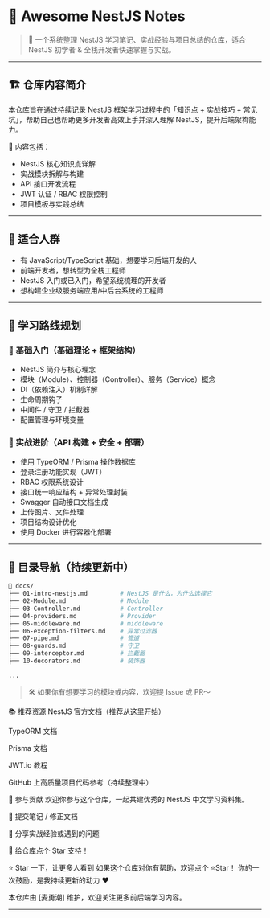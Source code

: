 # 📘 Awesome NestJS Notes

> 🧠 一个系统整理 NestJS 学习笔记、实战经验与项目总结的仓库，适合 NestJS 初学者 & 全栈开发者快速掌握与实战。

---

## 🏗️ 仓库内容简介

本仓库旨在通过持续记录 NestJS 框架学习过程中的「知识点 + 实战技巧 + 常见坑」，帮助自己也帮助更多开发者高效上手并深入理解 NestJS，提升后端架构能力。

🧩 内容包括：
- NestJS 核心知识点详解
- 实战模块拆解与构建
- API 接口开发流程
- JWT 认证 / RBAC 权限控制
- 项目模板与实践总结

---

## 🎯 适合人群

- 有 JavaScript/TypeScript 基础，想要学习后端开发的人
- 前端开发者，想转型为全栈工程师
- NestJS 入门或已入门，希望系统梳理的开发者
- 想构建企业级服务端应用/中后台系统的工程师

---

## 🧭 学习路线规划

### 📕 基础入门（基础理论 + 框架结构）

- NestJS 简介与核心理念
- 模块（Module）、控制器（Controller）、服务（Service）概念
- DI（依赖注入）机制详解
- 生命周期钩子
- 中间件 / 守卫 / 拦截器
- 配置管理与环境变量

### 🔧 实战进阶（API 构建 + 安全 + 部署）

- 使用 TypeORM / Prisma 操作数据库
- 登录注册功能实现（JWT）
- RBAC 权限系统设计
- 接口统一响应结构 + 异常处理封装
- Swagger 自动接口文档生成
- 上传图片、文件处理
- 项目结构设计优化
- 使用 Docker 进行容器化部署

---

## 📂 目录导航（持续更新中）

```bash
📁 docs/
├── 01-intro-nestjs.md         # NestJS 是什么，为什么选择它
├── 02-Module.md               # Module
├── 03-Controller.md           # Controller
├── 04-providers.md            # Provider
├── 05-middleware.md           # middleware
├── 06-exception-filters.md    # 异常过滤器
├── 07-pipe.md                 # 管道
├── 08-guards.md               # 守卫
├── 09-interceptor.md          # 拦截器
├── 10-decorators.md           # 装饰器

...

```

> 🛠 如果你有想要学习的模块或内容，欢迎提 Issue 或 PR～

📚 推荐资源
NestJS 官方文档（推荐从这里开始）

TypeORM 文档

Prisma 文档

JWT.io 教程

GitHub 上高质量项目代码参考（持续整理中）

🤝 参与贡献
欢迎你参与这个仓库，一起共建优秀的 NestJS 中文学习资料集。

🔧 提交笔记 / 修正文档

🧠 分享实战经验或遇到的问题

🌟 给仓库点个 Star 支持！

⭐ Star 一下，让更多人看到
如果这个仓库对你有帮助，欢迎点个 ⭐Star！
你的一次鼓励，是我持续更新的动力 ❤️

本仓库由 [麦勇潮] 维护，欢迎关注更多前后端学习内容。


---


